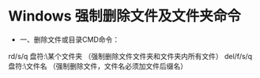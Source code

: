 # Windows 强制删除文件及文件夹命令
-  一、删除文件或目录CMD命令：

rd/s/q 盘符:\某个文件夹  （强制删除文件文件夹和文件夹内所有文件）
del/f/s/q 盘符:\文件名  （强制删除文件，文件名必须加文件后缀名）

